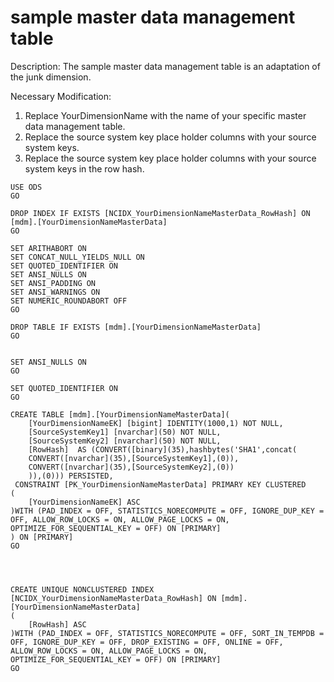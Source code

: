 # sample master data management table

Description: The sample master data management table is an adaptation of the junk dimension.

Necessary Modification:

1. Replace YourDimensionName with the name of your specific master data management table.
2. Replace the source system key place holder columns with your source system keys.
3. Replace the source system key place holder columns with your source system keys in the row hash. 

```text
USE ODS
GO

DROP INDEX IF EXISTS [NCIDX_YourDimensionNameMasterData_RowHash] ON [mdm].[YourDimensionNameMasterData]
GO

SET ARITHABORT ON
SET CONCAT_NULL_YIELDS_NULL ON
SET QUOTED_IDENTIFIER ON
SET ANSI_NULLS ON
SET ANSI_PADDING ON
SET ANSI_WARNINGS ON
SET NUMERIC_ROUNDABORT OFF
GO

DROP TABLE IF EXISTS [mdm].[YourDimensionNameMasterData]
GO


SET ANSI_NULLS ON
GO

SET QUOTED_IDENTIFIER ON
GO

CREATE TABLE [mdm].[YourDimensionNameMasterData](
	[YourDimensionNameEK] [bigint] IDENTITY(1000,1) NOT NULL,
	[SourceSystemKey1] [nvarchar](50) NOT NULL,
	[SourceSystemKey2] [nvarchar](50) NOT NULL,
	[RowHash]  AS (CONVERT([binary](35),hashbytes('SHA1',concat(
	CONVERT([nvarchar](35),[SourceSystemKey1],(0)),
	CONVERT([nvarchar](35),[SourceSystemKey2],(0))
	)),(0))) PERSISTED,
 CONSTRAINT [PK_YourDimensionNameMasterData] PRIMARY KEY CLUSTERED 
(
	[YourDimensionNameEK] ASC
)WITH (PAD_INDEX = OFF, STATISTICS_NORECOMPUTE = OFF, IGNORE_DUP_KEY = OFF, ALLOW_ROW_LOCKS = ON, ALLOW_PAGE_LOCKS = ON, OPTIMIZE_FOR_SEQUENTIAL_KEY = OFF) ON [PRIMARY]
) ON [PRIMARY]
GO




CREATE UNIQUE NONCLUSTERED INDEX [NCIDX_YourDimensionNameMasterData_RowHash] ON [mdm].[YourDimensionNameMasterData]
(
	[RowHash] ASC
)WITH (PAD_INDEX = OFF, STATISTICS_NORECOMPUTE = OFF, SORT_IN_TEMPDB = OFF, IGNORE_DUP_KEY = OFF, DROP_EXISTING = OFF, ONLINE = OFF, ALLOW_ROW_LOCKS = ON, ALLOW_PAGE_LOCKS = ON, OPTIMIZE_FOR_SEQUENTIAL_KEY = OFF) ON [PRIMARY]
GO

```

